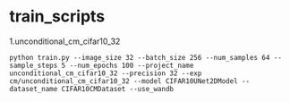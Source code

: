 # train_scripts
1.unconditional_cm_cifar10_32

```shell
python train.py --image_size 32 --batch_size 256 --num_samples 64 --sample_steps 5 --num_epochs 100 --project_name unconditional_cm_cifar10_32 --precision 32 --exp cm/unconditional_cm_cifar10_32 --model CIFAR10UNet2DModel --dataset_name CIFAR10CMDataset --use_wandb
```